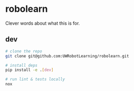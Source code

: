 # robolearn

Clever words about what this is for.

## dev

```bash
# clone the repo
git clone git@github.com:UWRobotLearning/robolearn.git

# install deps
pip install -e .[dev]

# run lint & tests locally
nox

```
